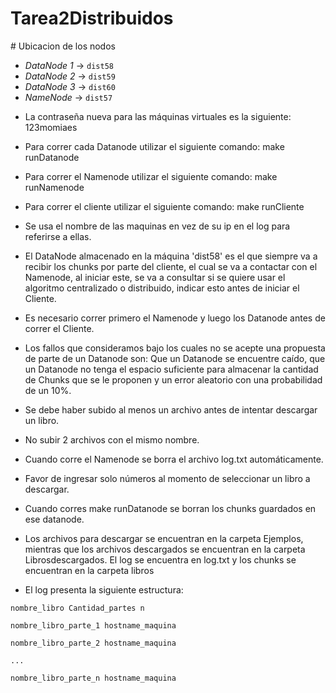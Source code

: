 # Tarea2Distribuidos

# Ubicacion de los nodos

* _DataNode 1_ -> `dist58`
* _DataNode 2_ -> `dist59`
* _DataNode 3_ -> `dist60`
* _NameNode_ -> `dist57`

- La contraseña nueva para las máquinas virtuales es la siguiente: 123momiaes
- Para correr cada Datanode utilizar el siguiente comando: make runDatanode
- Para correr el Namenode utilizar el siguiente comando: make runNamenode
- Para correr el cliente utilizar el siguiente comando: make runCliente

-   Se usa el nombre de las maquinas en vez de su ip en el log para referirse a ellas.
-   El DataNode almacenado en la máquina 'dist58' es el que siempre va a recibir los chunks por parte del cliente,
    el cual se va a contactar con el Namenode, al iniciar este, se va a consultar si se quiere usar el algoritmo centralizado o distribuido, indicar esto antes de iniciar el Cliente. 
-   Es necesario correr primero el Namenode y luego los Datanode antes de correr el Cliente.
-   Los fallos que consideramos bajo los cuales no se acepte una propuesta de parte de un Datanode son: Que un Datanode  se encuentre caído, que un Datanode no tenga el espacio suficiente para almacenar la cantidad de Chunks que se le proponen y un error aleatorio con una probabilidad de un 10%.
- Se debe haber subido al menos un archivo antes de intentar descargar un libro.
- No subir 2 archivos con el mismo nombre.
- Cuando corre el Namenode se borra el archivo log.txt automáticamente.
- Favor de ingresar solo números al momento de seleccionar un libro a descargar.
- Cuando corres make runDatanode se borran los chunks guardados en ese datanode.
- Los archivos para descargar se encuentran en la carpeta Ejemplos, mientras que los archivos descargados se encuentran en la carpeta Librosdescargados. El log se encuentra en log.txt y los chunks se encuentran en la carpeta libros
- El log presenta la siguiente estructura:
```
nombre_libro Cantidad_partes n

nombre_libro_parte_1 hostname_maquina

nombre_libro_parte_2 hostname_maquina

...

nombre_libro_parte_n hostname_maquina
```